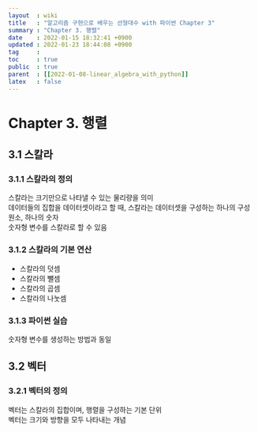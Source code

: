 ```yaml
---
layout  : wiki
title   : "알고리즘 구현으로 배우는 선형대수 with 파이썬 Chapter 3"
summary : "Chapter 3. 행렬"
date    : 2022-01-15 18:32:41 +0900
updated : 2022-01-23 18:44:08 +0900
tag     : 
toc     : true
public  : true
parent  : [[2022-01-08-linear_algebra_with_python]]
latex   : false
---
```


# Chapter 3. 행렬

## 3.1 스칼라

### 3.1.1 스칼라의 정의

스칼라는 크기만으로 나타낼 수 있는 물리량을 의미  
데이터들의 집합을 데이터셋이라고 할 때, 스칼라는 데이터셋을 구성하는 하나의 구성 원소, 하나의 숫자  
숫자형 변수를 스칼라로 할 수 있음  

### 3.1.2 스칼라의 기본 연산

* 스칼라의 덧셈
* 스칼라의 뺄셈
* 스칼라의 곱셈
* 스칼라의 나눗셈

### 3.1.3 파이썬 실습

숫자형 변수를 생성하는 방법과 동일  

## 3.2 벡터

### 3.2.1 벡터의 정의

벡터는 스칼라의 집합이며, 행렬을 구성하는 기본 단위  
벡터는 크기와 방향을 모두 나타내는 개념  

